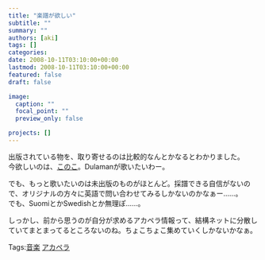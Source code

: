```yaml
---
title: "楽譜が欲しい"
subtitle: ""
summary: ""
authors: [aki]
tags: []
categories: 
date: 2008-10-11T03:10:00+00:00
lastmod: 2008-10-11T03:10:00+00:00
featured: false
draft: false

image:
  caption: ""
  focal_point: ""
  preview_only: false

projects: []
---
```

出版されている物を、取り寄せるのは比較的なんとかなるとわかりました。  
今欲しいのは、[このこ](http://www.panamusica.co.jp/ja/product/6903/)。Dulamanが歌いたいわー。  
  
でも、もっと歌いたいのは未出版のものがほとんど。採譜できる自信がないので、オリジナルの方々に英語で問い合わせてみるしかないのかなぁー……。  
でも、SuomiとかSwedishとか無理ぽ……。  
  
  
しっかし、前から思うのが自分が求めるアカペラ情報って、結構ネットに分散していてまとまってるところないのね。ちょこちょこ集めていくしかないかなぁ。

Tags:[音楽](http://mrk0369.exblog.jp/tags/%E9%9F%B3%E6%A5%BD/) [アカペラ](http://mrk0369.exblog.jp/tags/%E3%82%A2%E3%82%AB%E3%83%9A%E3%83%A9/) 

